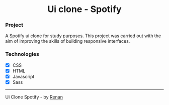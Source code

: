<h1 align="center"> Ui clone - Spotify </h1>

### Project

A Spotify  ui clone for study purposes. This project was carried out with the aim of improving the skills of building responsive interfaces.

### Technologies

- [x] CSS
- [x] HTML
- [x] Javascript
- [x] Sass

<hr>

Ui Clone Spotify - by [Renan](https://github.com/renanllima)
